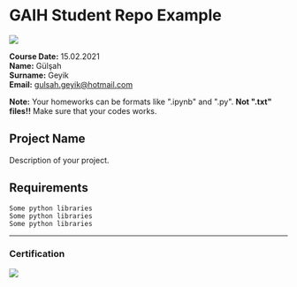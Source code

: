 # GAIH Student Repo Example
![](img/logo.png)

**Course Date:** 15.02.2021  
**Name:** Gülşah  
**Surname:** Geyik  
**Email:** gulsah.geyik@hotmail.com  

**Note:** Your homeworks can be formats like ".ipynb" and ".py". **Not ".txt" files!!** Make sure that your codes works.  

## Project Name
Description of your project.

## Requirements
```
Some python libraries
Some python libraries
Some python libraries
```
---

### Certification
![](img/certificate_ex.png)

